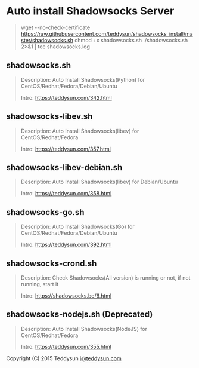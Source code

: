 # Auto install Shadowsocks Server

>wget --no-check-certificate https://raw.githubusercontent.com/teddysun/shadowsocks_install/master/shadowsocks.sh
>chmod +x shadowsocks.sh
>./shadowsocks.sh 2>&1 | tee shadowsocks.log

## shadowsocks.sh

> Description: Auto Install Shadowsocks(Python) for CentOS/Redhat/Fedora/Debian/Ubuntu
> 
> Intro: https://teddysun.com/342.html

## shadowsocks-libev.sh


> Description: Auto Install Shadowsocks(libev) for CentOS/Redhat/Fedora
> 
> Intro: https://teddysun.com/357.html

## shadowsocks-libev-debian.sh

> Description: Auto Install Shadowsocks(libev) for Debian/Ubuntu
> 
> Intro: https://teddysun.com/358.html

## shadowsocks-go.sh

> Description: Auto Install Shadowsocks(Go) for CentOS/Redhat/Fedora/Debian/Ubuntu
> 
> Intro: https://teddysun.com/392.html

## shadowsocks-crond.sh

> Description: Check Shadowsocks(All version) is running or not, if not running, start it
> 
> Intro: https://shadowsocks.be/6.html

## shadowsocks-nodejs.sh (Deprecated)

> Description: Auto Install Shadowsocks(NodeJS) for CentOS/Redhat/Fedora
> 
> Intro: https://teddysun.com/355.html

Copyright (C) 2015 Teddysun <i@teddysun.com>
